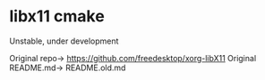 # libx11 cmake

Unstable, under development

Original repo-> https://github.com/freedesktop/xorg-libX11
Original README.md-> README.old.md
